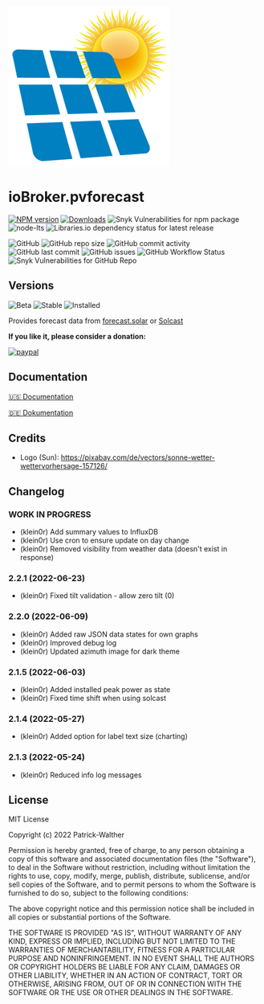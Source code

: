 ![Logo](admin/pvforecast.png)

# ioBroker.pvforecast

[![NPM version](https://img.shields.io/npm/v/iobroker.pvforecast?style=flat-square)](https://www.npmjs.com/package/iobroker.pvforecast)
[![Downloads](https://img.shields.io/npm/dm/iobroker.pvforecast?label=npm%20downloads&style=flat-square)](https://www.npmjs.com/package/iobroker.pvforecast)
![Snyk Vulnerabilities for npm package](https://img.shields.io/snyk/vulnerabilities/npm/iobroker.pvforecast?label=npm%20vulnerabilities&style=flat-square)
![node-lts](https://img.shields.io/node/v-lts/iobroker.pvforecast?style=flat-square)
![Libraries.io dependency status for latest release](https://img.shields.io/librariesio/release/npm/iobroker.pvforecast?label=npm%20dependencies&style=flat-square)

![GitHub](https://img.shields.io/github/license/iobroker-community-adapters/iobroker.pvforecast?style=flat-square)
![GitHub repo size](https://img.shields.io/github/repo-size/iobroker-community-adapters/iobroker.pvforecast?logo=github&style=flat-square)
![GitHub commit activity](https://img.shields.io/github/commit-activity/m/iobroker-community-adapters/iobroker.pvforecast?logo=github&style=flat-square)
![GitHub last commit](https://img.shields.io/github/last-commit/iobroker-community-adapters/iobroker.pvforecast?logo=github&style=flat-square)
![GitHub issues](https://img.shields.io/github/issues/iobroker-community-adapters/iobroker.pvforecast?logo=github&style=flat-square)
![GitHub Workflow Status](https://img.shields.io/github/workflow/status/iobroker-community-adapters/iobroker.pvforecast/Test%20and%20Release?label=Test%20and%20Release&logo=github&style=flat-square)
![Snyk Vulnerabilities for GitHub Repo](https://img.shields.io/snyk/vulnerabilities/github/iobroker-community-adapters/iobroker.pvforecast?label=repo%20vulnerabilities&logo=github&style=flat-square)

## Versions

![Beta](https://img.shields.io/npm/v/iobroker.pvforecast.svg?color=red&label=beta)
![Stable](http://iobroker.live/badges/pvforecast-stable.svg)
![Installed](http://iobroker.live/badges/pvforecast-installed.svg)

Provides forecast data from [forecast.solar](https://forecast.solar) or [Solcast](https://solcast.com/)

**If you like it, please consider a donation:**

[![paypal](https://www.paypalobjects.com/en_US/i/btn/btn_donateCC_LG.gif)](https://www.paypal.com/cgi-bin/webscr?cmd=_s-xclick&hosted_button_id=UYB92ZVNEFNF6&source=url)

## Documentation

[🇺🇸 Documentation](./docs/en/pvforecast.md)

[🇩🇪 Dokumentation](./docs/de/pvforecast.md)

## Credits

- Logo (Sun): https://pixabay.com/de/vectors/sonne-wetter-wettervorhersage-157126/

## Changelog
<!--
    Placeholder for the next version (at the beginning of the line):
    ### **WORK IN PROGRESS**
-->
### **WORK IN PROGRESS**
* (klein0r) Add summary values to InfluxDB
* (klein0r) Use cron to ensure update on day change
* (klein0r) Removed visibility from weather data (doesn't exist in response)

### 2.2.1 (2022-06-23)
* (klein0r) Fixed tilt validation - allow zero tilt (0)

### 2.2.0 (2022-06-09)
* (klein0r) Added raw JSON data states for own graphs
* (klein0r) Improved debug log
* (klein0r) Updated azimuth image for dark theme

### 2.1.5 (2022-06-03)
* (klein0r) Added installed peak power as state
* (klein0r) Fixed time shift when using solcast

### 2.1.4 (2022-05-27)
* (klein0r) Added option for label text size (charting)

### 2.1.3 (2022-05-24)
* (klein0r) Reduced info log messages

## License
MIT License

Copyright (c) 2022 Patrick-Walther

Permission is hereby granted, free of charge, to any person obtaining a copy
of this software and associated documentation files (the "Software"), to deal
in the Software without restriction, including without limitation the rights
to use, copy, modify, merge, publish, distribute, sublicense, and/or sell
copies of the Software, and to permit persons to whom the Software is
furnished to do so, subject to the following conditions:

The above copyright notice and this permission notice shall be included in all
copies or substantial portions of the Software.

THE SOFTWARE IS PROVIDED "AS IS", WITHOUT WARRANTY OF ANY KIND, EXPRESS OR
IMPLIED, INCLUDING BUT NOT LIMITED TO THE WARRANTIES OF MERCHANTABILITY,
FITNESS FOR A PARTICULAR PURPOSE AND NONINFRINGEMENT. IN NO EVENT SHALL THE
AUTHORS OR COPYRIGHT HOLDERS BE LIABLE FOR ANY CLAIM, DAMAGES OR OTHER
LIABILITY, WHETHER IN AN ACTION OF CONTRACT, TORT OR OTHERWISE, ARISING FROM,
OUT OF OR IN CONNECTION WITH THE SOFTWARE OR THE USE OR OTHER DEALINGS IN THE
SOFTWARE.
